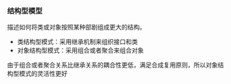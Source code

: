 ### 结构型模型

描述如何将类或对象按照某种部剧组成更大的结构。


- 类结构型模式：采用继承机制来组织接口和类
- 对象结构型模式：采用组合或者聚合来组合对象


由于组合或者聚合关系比继承关系的耦合性更低，满足合成复用原则，所以对象结构型模式的灵活性更好